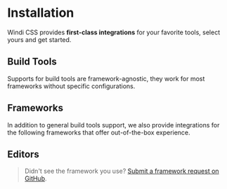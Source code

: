 # Installation

Windi CSS provides **first-class integrations** for your favorite tools, select yours and get started.

## Build Tools

Supports for build tools are framework-agnostic, they work for most frameworks without specific configurations.

<Integrations class="mb-5" :items="[
  {
    title: 'Vite',
    link: '/guide/integrations/vite',
    logo: 'vite',
  },
  {
    title: 'Webpack',
    link: '/guide/integrations/webpack',
    logo: 'webpack',
  },
  {
    title: 'Rollup',
    link: '/guide/integrations/rollup',
    logo: 'rollup',
  },
  {
    title: 'PostCSS',
    link: '/guide/integrations/postcss',
    logo: 'postcss',
  },
  {
    title: 'CLI',
    link: '/guide/integrations/cli',
    logo: 'cli',
  },
]"/>

## Frameworks

In addition to general build tools support, we also provide integrations for the following frameworks that offer out-of-the-box experience.

<Integrations class="mb-5" :items="[
  {
    title: 'Nuxt',
    link: '/guide/integrations/nuxt',
    logo: 'nuxt',
  },
  {
    title: 'Vue CLI',
    link: '/guide/integrations/vue-cli',
    logo: 'vue',
  },
  {
    title: 'Gridsome',
    link: '/guide/integrations/gridsome',
    logo: 'gridsome',
  },
  /* 
  {
    title: 'Next.js',
    link: '/guide/integrations/nextjs',
    logo: 'nextjs',
  }, 
  */
  {
    title: 'Svelte',
    link: '/guide/integrations/svelte',
    logo: 'svelte',
  },
]"/>

## Editors

<Integrations class="mb-5" :items="[
  {
    title: 'VS Code',
    link: '/guide/editors/vscode',
    logo: 'vscode',
  },
  {
    title: 'WebStorm',
    link: '/guide/editors/webstorm',
    logo: 'webstorm',
    wip: true
  },
]"/>

<div class="pb-5"></div>

> Didn't see the framework you use? [Submit a framework request on GitHub](https://github.com/windicss/windicss/issues/new).
